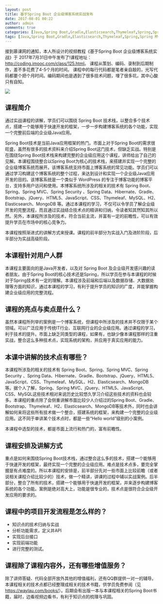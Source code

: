 ```yaml
---
layout: post
title: 基于Spring Boot 企业级博客系统实战发布
date: 2017-08-01 00:22
author: admin
comments: true
categories: [Java,Spring Boot,Gradle,Elasticsearch,Thymeleaf,Spring,Spring MVC,Spring Security,Hiberate,MySQL,H2,Bootstrap,jQuery,HTML5,JavaScript,CSS,NewStarBlog]
tags: [Java,Spring Boot,Gradle,Elasticsearch,Thymeleaf,Spring,Spring MVC,Spring Security,Hiberate,MySQL,H2,Bootstrap,jQuery,HTML5,JavaScript,CSS,NewStarBlog]
---
```


接到慕课网的通知，本人所设计的视频教程《基于Spring Boot 企业级博客系统实战》于 2017年7月31日中午发布了!课程地址：<http://coding.imooc.com/class/125.html>。
课程从策划、编码、录制到后期制作，差不多花费了4-5个月的时间。 课程中的每行代码都是笔者亲自敲的，光写代码都要个把个月时间。编码期间也是遇到了很多技术问题，埋了很多坑，其中心酸只有自知。

<!-- more -->

![](../images/post/20170801-spring-boot-blog.jpg)

## 课程简介

通过实战课程的讲解，学员们可以围绕 Spring Boot 技术栈，以整合多个技术点，搭建一个能够用于快速开发的框架，一步一步构建博客系统的各个功能，实现一个完整前后端的企业级Java应用。

Spring Boot技术是当前Java应用框架的热门。市面上对于Spring Boot的需求很旺盛，虽然有很多的技术资料来介绍Spring Boot这门技术，但缺乏实战。特别是在围绕Spring Boot技术栈来构建完整的企业级应用这个课程，讲师给出了自己的见解。本课程围绕整合以Spring Boot为核心的技术栈，来搭建并实现一个完整的企业级博客系统而展开。该博客系统支持市面上博客系统的常见功能。学员们可以通过学习构建这个博客系统的整个过程，来达到设计和实现一个企业级Java应用开发的目的。该博客系统是一个类似于 WordPress 的专注于博客功能的博客平台，支持多用户访问和使用。本博客系统所涉及的相关的技术有 Spring Boot、Spring、Spring MVC、Spring Security 、Spring Data、Hibernate、Gradle、Bootstrap、jQuery、HTML5、JavaScript、CSS、Thymeleaf、MySQL、H2、Elasticsearch、MongoDB 等。通过本课程的学习，不仅可以令学员了解企业级开发的完整流程，而且通过实战结合技术点的精讲和归纳，令读者知其然知其所以然。另外，本课程所涉及的技术，符合当前主流，并富有一定的前瞻性，可以有效提升学员在市场中的核心竞争力。


本课程按照渐进式的讲解方式来授课。课程的前半部分为实战入门及进阶阶段，后半部分为实战高级阶段。

## 本课程针对用户人群

本课程主要面向的是Java开发者，以及对 Spring Boot 及企业级开发感兴趣的读者朋友。由于Spring Boot的核心技术还是Spring，所以学员在参与本课程的时候对于Spring技术有一定的理解。本课程涉及前端和后端以及数据存储、大数据处理等方面的知识，通过本课程的学习，有利于提升学员的知识的广度，并能掌握构建企业级应用的完整流程。


## 课程的亮点与卖点是什么？

虽然本课程所列举的案例是一个博客系统，但课程中所涉及的技术并不仅限于某个领域。可以广泛应用于传统IT行业、互联网行业的企业级应用。通过课程的学习，利于技术的提升。市面上缺乏同类型的课程，如果有，也缺少像本课程那样的注重实战，整合这么多种技术点，实现系统的架构，并应用于真实应用的能力。


## 本课中讲解的技术点有哪些？

本课程所涉及的相关的技术有 Spring Boot、Spring、Spring MVC、Spring Security 、Spring Data、Hibernate、Gradle、Bootstrap、jQuery、HTML5、JavaScript、CSS、Thymeleaf、MySQL、H2、Elasticsearch、MongoDB 等。据个人了解，Spring、Spring MVC、jQuery、HTML5、JavaScript、CSS、MySQL这些技术相对来说历史比较悠久学习介绍这些技术的资料也会较多。本课程的重点除了会侧重讲解市面比较少人介绍过的Spring Boot、Gradle、Bootstrap、Thymeleaf、H2、Elasticsearch、MongoDB等技术外，同时也会讲解如何来将这些所有技术做一个整合，搭建系统的框架，来构建一个完整的企业级应用。这不同于单讲某个技术点时，都是一些“Hello world”级别的小案例。 

本课程中选型的技术，都是市面上流行和热门的，富有前瞻性。

## 课程安排及讲解方式 

重点是如何来围绕Spring Boot技术栈，通过整合这么多的技术，搭建一个能够用于快速开发的框架，最终实现一个完整的企业级应用。难点是技术点多，要完全掌握是有点难度的。所以本课程的安排是，前半部分先对一些市面上比较前瞻（或者说相关课程介绍比较少的）技术，做一个精讲，讲课的过程中辅以实战案例。后半部分，整合了所有的技术，搭建一个能够用于快速开发的框架，并来逐步构建博客系统的各个功能。案例是绝对高大上，功能是很专业的，技术点是很符合企业级开发应用的要求的。

## 课程中的项目开发流程是怎么样的？


* 知识点的技术归纳与实战
* 分析功能需求，定义并API
* 实现后台接口
* 实现前端功能
* 进行完整的测试。

## 课程除了课程内容外，还有哪些增值服务？

除了讲师答疑、代码全部开放外其他的增值福利，还有QQ群提供一对一的辅导。本课程相关的技术点都已经整理成相关的技术书籍，供学员免费参阅（见<https://waylau.com/books/>）。后期会有出版一本与本课程相关的Spring Boot书籍，届时，边看视频边看书，有利于知识点的梳理与巩固。












